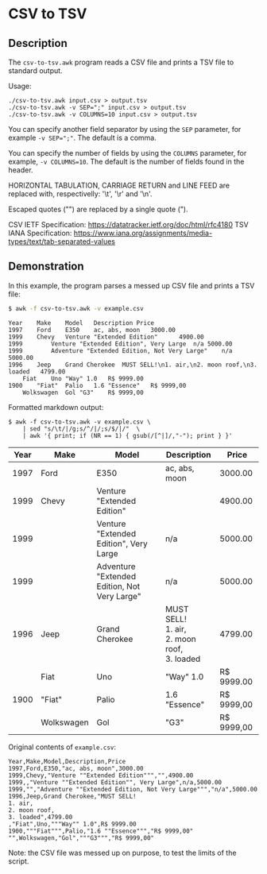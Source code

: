 CSV to TSV
==================================

Description
----------------------------------

The `csv-to-tsv.awk` program reads a CSV file and prints a TSV file to standard output.

Usage:

    ./csv-to-tsv.awk input.csv > output.tsv
    ./csv-to-tsv.awk -v SEP=";" input.csv > output.tsv
    ./csv-to-tsv.awk -v COLUMNS=10 input.csv > output.tsv

You can specify another field separator by using the `SEP` parameter, for example `-v SEP=";"`. The default is a comma.

You can specify the number of fields by using the `COLUMNS` parameter, for example, `-v COLUMNS=10`. The default is the number of fields found in the header.

HORIZONTAL TABULATION, CARRIAGE RETURN and LINE FEED are replaced with, respectivelly: '\t', '\r' and '\n'.

Escaped quotes ("") are replaced by a single quote (").

CSV IETF Specification: https://datatracker.ietf.org/doc/html/rfc4180
TSV IANA Specification: https://www.iana.org/assignments/media-types/text/tab-separated-values

Demonstration
----------------------------------

In this example, the program parses a messed up CSV file and prints a TSV file:

```bash
$ awk -f csv-to-tsv.awk -v example.csv
```
```
Year	Make	Model	Description	Price
1997	Ford	E350	ac, abs, moon	3000.00
1999	Chevy	Venture "Extended Edition"		4900.00
1999		Venture "Extended Edition", Very Large	n/a	5000.00
1999		Adventure "Extended Edition, Not Very Large"	n/a	5000.00
1996	Jeep	Grand Cherokee	MUST SELL!\n1. air,\n2. moon roof,\n3. loaded	4799.00
	Fiat	Uno	"Way" 1.0	R$ 9999.00
1900	"Fiat"	Palio	1.6 "Essence"	R$ 9999,00
	Wolkswagen	Gol	"G3"	R$ 9999,00
```

Formatted markdown output:

```
$ awk -f csv-to-tsv.awk -v example.csv \
    | sed "s/\t/|/g;s/^/|/;s/$/|/"  \
    | awk '{ print; if (NR == 1) { gsub(/[^|]/,"-"); print } }'
```

|Year|Make|Model|Description|Price|
|----|----|-----|-----------|-----|
|1997|Ford|E350|ac, abs, moon|3000.00|
|1999|Chevy|Venture "Extended Edition"||4900.00|
|1999||Venture "Extended Edition", Very Large|n/a|5000.00|
|1999||Adventure "Extended Edition, Not Very Large"|n/a|5000.00|
|1996|Jeep|Grand Cherokee|MUST SELL!<br>1. air,<br>2. moon roof,<br>3. loaded|4799.00|
||Fiat|Uno|"Way" 1.0|R$ 9999.00|
|1900|"Fiat"|Palio|1.6 "Essence"|R$ 9999,00|
||Wolkswagen|Gol|"G3"|R$ 9999,00|

Original contents of `example.csv`:

```
Year,Make,Model,Description,Price
1997,Ford,E350,"ac, abs, moon",3000.00
1999,Chevy,"Venture ""Extended Edition""","",4900.00
1999,,"Venture ""Extended Edition"", Very Large",n/a,5000.00
1999,"","Adventure ""Extended Edition, Not Very Large""","n/a",5000.00
1996,Jeep,Grand Cherokee,"MUST SELL!
1. air,
2. moon roof,
3. loaded",4799.00
,"Fiat",Uno,"""Way"" 1.0",R$ 9999.00
1900,"""Fiat""",Palio,"1.6 ""Essence""","R$ 9999,00"
"",Wolkswagen,"Gol","""G3""","R$ 9999,00"
```

Note: the CSV file was messed up on purpose, to test the limits of the script.


